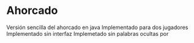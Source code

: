 # Ahorcado
Versión sencilla del ahorcado en java
Implementado para dos jugadores
Implementado sin interfaz
Implemetado  sin palabras ocultas por 
